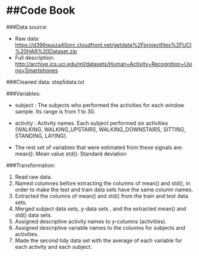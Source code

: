 ##Code Book
==============================================
###Data source: 

  * Raw data: https://d396qusza40orc.cloudfront.net/getdata%2Fprojectfiles%2FUCI%20HAR%20Dataset.zip
  * Full description: http://archive.ics.uci.edu/ml/datasets/Human+Activity+Recognition+Using+Smartphones
  
###Cleaned data: step5data.txt
  
###Variables:

  * subject : The subjects who performed the activities for each window sample. Its range is from 1 to 30. 
  * activity :  Activity names. Each subject performed six activities 
              (WALKING, WALKING_UPSTAIRS, WALKING_DOWNSTAIRS, SITTING, STANDING, LAYING).
  
  * The rest set of variables that were estimated from these signals are: 
    mean(): Mean value
    std(): Standard deviation

###Transformation:

  1. Read raw data.
  2. Named columnes before extracting the columns of mean() and std(), in order to make the test and train data sets have the same column names.
  3. Extracted the columns of mean() and std() from the train and test data sets.
  4. Merged subject data sets, y-data sets , and the extracted mean() and std() data sets.
  5. Assigned descriptive activity names to y-columns (activities).
  6. Assigned descriptive variable names to the columns for subjects and activities.
  7. Made the second tidy data set with the average of each variable for each activity and each subject.

